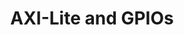 ---
# ================================================================================
#       Edit
# ================================================================================

title: "AXI-Lite and GPIOs" 
# Should start with a verb, have no adjectives (amazing, cool, etc.), and be as concise as possible.

description: >
    Design and implement AXI-Lite peripheral to control General Purpose Input and Output Ports (GPIOs). 

# One sentance, is a quick summary of this learning path, viewable when searching through all learning paths. 

minutes_to_complete: 60
# Always measured in minutes. Should be an integer, to complete the learning path (not just read it).

who_is_this_for: >
    Learning path for software developers interested in System on Chip Design.
# One sentence that should indicate exactly who the target audience is (developers in X industries using Y tools/software for Z use-case).

learning_objectives: 
    - Configure and integrate an AXI-Lite peripheral with a Cortex-A9 Processing System.
	- Modify a C code to program the Cortex-A9 processor so that it reads the state of switches and control the LEDs.
	- Demonstrate a functional simple system that lights up the LEDs based on the status of the switches.  
# 2-5 bullet points, one sentance each. Should start with a verb (Deploy, Measure) and indicate the value of the objective if possible.

prerequisites:
    - Some familiarity with Verilog
    - Basic understanding of System on Chip
    - Have a 'Zybo Z7-10' development board 
# List any prereqs needed before this learning path can be completed. Can include:
    # Online service accounts                                   (An Amazon Web Services account)
    # Prior knowledge                                           (Some familiarity with embedded programing)
    # Previous learning paths                                   (The Learning Path: Getting Started with Arm Virtual Hardware)
    # Particular tools/environments already being initialized   (An EC2 instance with AVH installed)

##### Tags
# Don't enter whitespace. An underscore will be visually replaced with whitespace.

skilllevels: Introductory
# Options:
    # Getting-Started   (for a basic overview of certain tools/softwares/topics)
    # Introductory      (the next stage up from getting started)
    # Experienced       (for topics that require a fair amount of background knowledge in tools/softwares/topics to complete)

subjects: NONE

armips:
    # Groups of IP      (Cortex-M, Cortex-A, Cortex-R, Neoverse, GPU, System IP, etc.)
    # or Specific IP    (Cortex-M7, Neoverse-N1, AHB_Cache, etc.)
    - Cortex-A

tools:
    # Environments      (AWS_EC2)
    # Toolchains        (GCC, Arm_Compiler_for_Embedded)
    # IDEs              (Arm Development Studio, VS_Code)
    # Online tools      (GitHub, Jenkins)
    # General tools     (cbuild)
    - Xilinx Vivado
    - Xilinx Vitis


softwares:
    # Languages         (Python, Go, MongoDB, Assembly, Java)
    - Verilog

operatingsystems:
    # OSes              (Linux, Windows, macOS, FreeRTOS, Bare-metal)
    - Windows


# ================================================================================
#       FIXED, DO NOT MODIFY
# ================================================================================
weight: 1                       # _index.md always has weight of 1 to order correctly
layout: "learningpathall"       # All files under learning paths have this same wrapper
learning_path_main_page: "yes"  # Indicates this should be surfaced when looking for related content. Only set for _index.md of learning path content.
# ================================================================================

# Prereqs
---